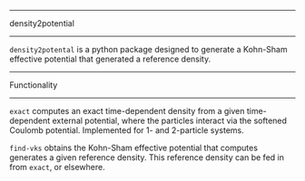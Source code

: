 *****************
density2potential
*****************

`density2potental` is a python package designed to generate a Kohn-Sham
effective potential that generated a reference density.

*************
Functionality
*************

`exact` computes an exact time-dependent density from a given 
time-dependent external potential, where the particles
interact via the softened Coulomb potential. Implemented
for 1- and 2-particle systems. 

`find-vks` obtains the Kohn-Sham effective potential that 
computes generates a given reference density. This reference
density can be fed in from `exact`, or elsewhere. 
